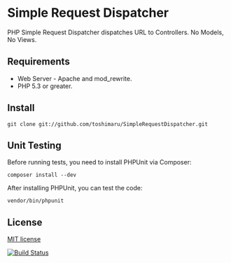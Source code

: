 Simple Request Dispatcher
====================
PHP Simple Request Dispatcher dispatches URL to Controllers. No Models, No Views.

Requirements
-----
* Web Server - Apache and mod_rewrite.
* PHP 5.3 or greater.

Install
-----
    git clone git://github.com/toshimaru/SimpleRequestDispatcher.git

Unit Testing
-----
Before running tests, you need to install PHPUnit via Composer:

    composer install --dev

After installing PHPUnit, you can test the code:

    vendor/bin/phpunit

License
-----
[MIT license](http://www.opensource.org/licenses/MIT)

[![Build Status](https://travis-ci.org/toshimaru/SimpleRequestDispatcher.png?branch=master)](https://travis-ci.org/toshimaru/SimpleRequestDispatcher)